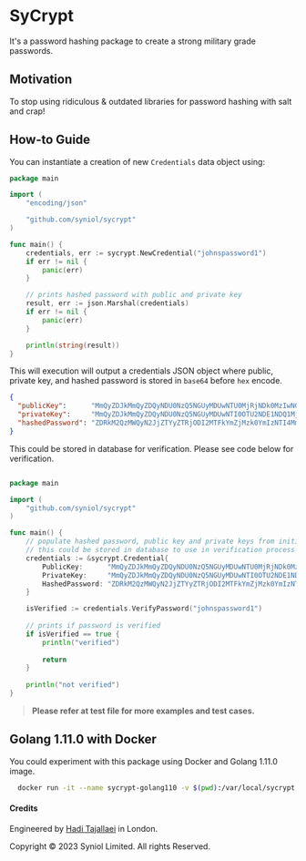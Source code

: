 # SyCrypt
It's a password hashing package to create a strong military grade passwords.


## Motivation
To stop using ridiculous & outdated libraries for password hashing with salt and crap!


## How-to Guide
You can instantiate a creation of new `Credentials` data object using:

```go
package main

import (
	"encoding/json"

	"github.com/syniol/sycrypt"
)

func main() {
	credentials, err := sycrypt.NewCredential("johnspassword1")
	if err != nil {
		panic(err)
	}

	// prints hashed password with public and private key
	result, err := json.Marshal(credentials)
	if err != nil {
		panic(err)
	}

	println(string(result))
}
```

This will execution will output a credentials JSON object where public, private key, and hashed 
password is stored in `base64` before `hex` encode.

```json
{
  "publicKey":      "MmQyZDJkMmQyZDQyNDU0NzQ5NGUyMDUwNTU0MjRjNDk0MzIwNGI0NTU5MmQyZDJkMmQyZDBhNGQ0MzZmNzc0MjUxNTk0NDRiMzI1Njc3NDE3OTQ1NDE2MTVhNTc2NjZlNmUzNzQxNmU0YzQ0NDY2MTRmMzM0NzMwNDQ2OTdhNzA1NzRhNDY2MjdhNzI3NjcyNDIzMTRhNjE3YTc1NzM0NjY5MzQ2ODY4Mzg2NzNkMGEyZDJkMmQyZDJkNDU0ZTQ0MjA1MDU1NDI0YzQ5NDMyMDRiNDU1OTJkMmQyZDJkMmQwYQ==",
  "privateKey":     "MmQyZDJkMmQyZDQyNDU0NzQ5NGUyMDUwNTI0OTU2NDE1NDQ1MjA0YjQ1NTkyZDJkMmQyZDJkMGE0ZDQzMzQ0MzQxNTE0MTc3NDI1MTU5NDQ0YjMyNTY3NzQyNDM0OTQ1NDk0ZTMzNDY2NTU3NzM0ZjMzNTg1MDM2MzkzMzZmMzk0ZTY0NDE0NDM5NDMzODMwMzM2YzY1Njk3MTZjMmI2MTU4NTk3ODU0NDM2MjQyNDg1MDJmNzQ2YjBhMmQyZDJkMmQyZDQ1NGU0NDIwNTA1MjQ5NTY0MTU0NDUyMDRiNDU1OTJkMmQyZDJkMmQwYQ==",
  "hashedPassword": "ZDRkM2QzMWQyN2JjZTYyZTRjODI2MTFkYmZjMzk0YmIzNTI4MmRhODMwYTBhMWI3NjBiZjhkZjQzOGZjZDViOTViMGI4ZDBjMTY5ZjlhMzAxNGIwMGY4ZDVlYTMyMWE5MDAzNzVhNGE0MWZhMTFhZDViNjEwYTg0YTk2ZTAyMDI="
}
```

This could be stored in database for verification. Please see code below for verification.

```go

package main

import (
	"github.com/syniol/sycrypt"
)

func main() {
	// populate hashed password, public key and private keys from initial creation
	// this could be stored in database to use in verification process 'VerifyPassword'
	credentials := &sycrypt.Credential{
		PublicKey:      "MmQyZDJkMmQyZDQyNDU0NzQ5NGUyMDUwNTU0MjRjNDk0MzIwNGI0NTU5MmQyZDJkMmQyZDBhNGQ0MzZmNzc0MjUxNTk0NDRiMzI1Njc3NDE3OTQ1NDE2MTVhNTc2NjZlNmUzNzQxNmU0YzQ0NDY2MTRmMzM0NzMwNDQ2OTdhNzA1NzRhNDY2MjdhNzI3NjcyNDIzMTRhNjE3YTc1NzM0NjY5MzQ2ODY4Mzg2NzNkMGEyZDJkMmQyZDJkNDU0ZTQ0MjA1MDU1NDI0YzQ5NDMyMDRiNDU1OTJkMmQyZDJkMmQwYQ==",
		PrivateKey:     "MmQyZDJkMmQyZDQyNDU0NzQ5NGUyMDUwNTI0OTU2NDE1NDQ1MjA0YjQ1NTkyZDJkMmQyZDJkMGE0ZDQzMzQ0MzQxNTE0MTc3NDI1MTU5NDQ0YjMyNTY3NzQyNDM0OTQ1NDk0ZTMzNDY2NTU3NzM0ZjMzNTg1MDM2MzkzMzZmMzk0ZTY0NDE0NDM5NDMzODMwMzM2YzY1Njk3MTZjMmI2MTU4NTk3ODU0NDM2MjQyNDg1MDJmNzQ2YjBhMmQyZDJkMmQyZDQ1NGU0NDIwNTA1MjQ5NTY0MTU0NDUyMDRiNDU1OTJkMmQyZDJkMmQwYQ==",
		HashedPassword: "ZDRkM2QzMWQyN2JjZTYyZTRjODI2MTFkYmZjMzk0YmIzNTI4MmRhODMwYTBhMWI3NjBiZjhkZjQzOGZjZDViOTViMGI4ZDBjMTY5ZjlhMzAxNGIwMGY4ZDVlYTMyMWE5MDAzNzVhNGE0MWZhMTFhZDViNjEwYTg0YTk2ZTAyMDI=",
	}

	isVerified := credentials.VerifyPassword("johnspassword1")
	
	// prints if password is verified
	if isVerified == true {
		println("verified")
		
		return
    }
	
	println("not verified")
}
```

> __Please refer at test file for more examples and test cases.__


## Golang 1.11.0 with Docker
You could experiment with this package using Docker and Golang 1.11.0 image.

```bash
  docker run -it --name sycrypt-golang110 -v $(pwd):/var/local/sycrypt -w /var/local/sycrypt  --rm golang:1.11.0-alpine sh
```


#### Credits
Engineered by [Hadi Tajallaei](mailto:hadi@syniol.com) in London.

Copyright &copy; 2023 Syniol Limited. All rights Reserved.
